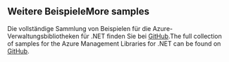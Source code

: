 ## <a name="more-samples"></a><span data-ttu-id="4aebd-101">Weitere Beispiele</span><span class="sxs-lookup"><span data-stu-id="4aebd-101">More samples</span></span>

<span data-ttu-id="4aebd-102">Die vollständige Sammlung von Beispielen für die Azure-Verwaltungsbibliotheken für .NET finden Sie bei [GitHub](https://github.com/Azure/azure-sdk-for-net/blob/Fluent/README.md#sample-code).</span><span class="sxs-lookup"><span data-stu-id="4aebd-102">The full collection of samples for the Azure Management Libraries for .NET can be found on [GitHub](https://github.com/Azure/azure-sdk-for-net/blob/Fluent/README.md#sample-code).</span></span>